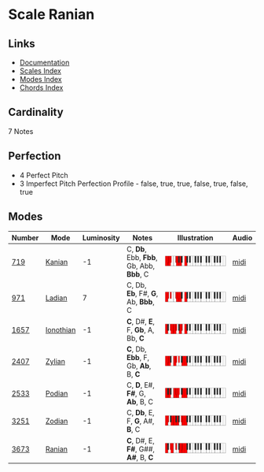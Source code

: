 # Scale Ranian

## Links

- [Documentation](README.md)
- [Scales Index](Scales.md)
- [Modes Index](Modes.md)
- [Chords Index](Chords.md)

## Cardinality

7 Notes

## Perfection

- 4 Perfect Pitch
- 3 Imperfect Pitch
Perfection Profile - false, true, true, false, true, false, true

## Modes

| Number | Mode | Luminosity | Notes | Illustration | Audio |
|--------|------|------------|-------|--------------|-------|
| [719](https://ianring.com/musictheory/scales/719) | [Kanian](ModeKanian.md) | -1 | C, **Db**, Ebb, **Fbb**, Gb, Abb, **Bbb**, C | ![CNaturalKanian](ModeCNaturalKanian.png) | [midi](https://github.com/edipermadi/music/blob/main/docs/ModeCNaturalKanian.mid?raw=true) | 
| [971](https://ianring.com/musictheory/scales/971) | [Ladian](ModeLadian.md) | 7 | C, Db, **Eb**, F#, **G**, Ab, **Bbb**, C | ![CNaturalLadian](ModeCNaturalLadian.png) | [midi](https://github.com/edipermadi/music/blob/main/docs/ModeCNaturalLadian.mid?raw=true) | 
| [1657](https://ianring.com/musictheory/scales/1657) | [Ionothian](ModeIonothian.md) | -1 | **C**, D#, **E**, F, **Gb**, A, Bb, **C** | ![CNaturalIonothian](ModeCNaturalIonothian.png) | [midi](https://github.com/edipermadi/music/blob/main/docs/ModeCNaturalIonothian.mid?raw=true) | 
| [2407](https://ianring.com/musictheory/scales/2407) | [Zylian](ModeZylian.md) | -1 | **C**, Db, **Ebb**, F, Gb, **Ab**, B, **C** | ![CNaturalZylian](ModeCNaturalZylian.png) | [midi](https://github.com/edipermadi/music/blob/main/docs/ModeCNaturalZylian.mid?raw=true) | 
| [2533](https://ianring.com/musictheory/scales/2533) | [Podian](ModePodian.md) | -1 | C, **D**, E#, **F#**, G, **Ab**, B, C | ![CNaturalPodian](ModeCNaturalPodian.png) | [midi](https://github.com/edipermadi/music/blob/main/docs/ModeCNaturalPodian.mid?raw=true) | 
| [3251](https://ianring.com/musictheory/scales/3251) | [Zodian](ModeZodian.md) | -1 | C, **Db**, E, F, **G**, A#, **B**, C | ![CNaturalZodian](ModeCNaturalZodian.png) | [midi](https://github.com/edipermadi/music/blob/main/docs/ModeCNaturalZodian.mid?raw=true) | 
| [3673](https://ianring.com/musictheory/scales/3673) | [Ranian](ModeRanian.md) | -1 | **C**, D#, E, **F#**, G##, **A#**, B, **C** | ![CNaturalRanian](ModeCNaturalRanian.png) | [midi](https://github.com/edipermadi/music/blob/main/docs/ModeCNaturalRanian.mid?raw=true) | 
